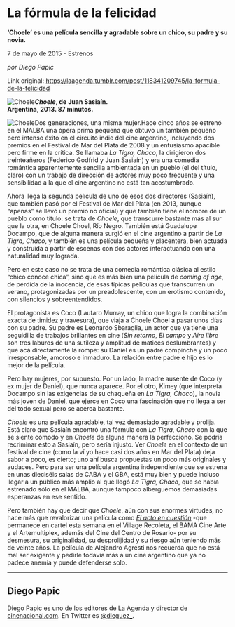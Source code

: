 # La fórmula de la felicidad

**‘Choele’ es una película sencilla y agradable sobre un chico, su padre y su novia.**

7 de mayo de 2015 - Estrenos

_por Diego Papic_

Link original: https://laagenda.tumblr.com/post/118341209745/la-formula-de-la-felicidad

![Choele](https://64.media.tumblr.com/08a0b1529ec159f7752d5fdc6c1b217e/tumblr_inline_pk0lcmMzuB1t6q87u_500.jpg)***Choele*, de Juan Sasiaín.  
 Argentina, 2013. 87 minutos.**

![Choele](https://64.media.tumblr.com/08a0b1529ec159f7752d5fdc6c1b217e/tumblr_inline_pk0lcmMzuB1t6q87u_500.jpg)Dos generaciones, una misma mujer.Hace cinco años se estrenó en el MALBA una ópera prima pequeña que obtuvo un también pequeño pero intenso éxito en el circuito indie del cine argentino, incluyendo dos premios en el Festival de Mar del Plata de 2008 y un entusiasmo apacible pero firme en la crítica. Se llamaba *La Tigra, Chaco*, la dirigieron dos treinteañeros (Federico Godfrid y Juan Sasiaín) y era una comedia romántica aparentemente sencilla ambientada en un pueblo (el del título, claro) con un trabajo de dirección de actores muy poco frecuente y una sensibilidad a la que el cine argentino no está tan acostumbrado.

Ahora llega la segunda película de uno de esos dos directores (Sasiaín), que también pasó por el Festival de Mar del Plata (en 2013, aunque “apenas” se llevó un premio no oficial) y que también tiene el nombre de un pueblo como título: se trata de *Choele*, que transcurre bastante más al sur que la otra, en Choele Choel, Río Negro. También está Guadalupe Docampo, que de alguna manera surgió en el cine argentino a partir de *La Tigra, Chaco*, y también es una película pequeña y placentera, bien actuada y construida a partir de escenas con dos actores interactuando con una naturalidad muy lograda.

Pero en este caso no se trata de una comedia romántica clásica al estilo “chico conoce chica”, sino que es más bien una película de *coming of age*, de pérdida de la inocencia, de esas típicas películas que transcurren un verano, protagonizadas por un preadolescente, con un erotismo contenido, con silencios y sobreentendidos.

El protagonista es Coco (Lautaro Murray, un chico que logra la combinación exacta de timidez y travesura), que viaja a Choele Choel a pasar unos días con su padre. Su padre es Leonardo Sbaraglia, un actor que ya tiene una seguidilla de trabajos brillantes en cine (*Sin retorno*, *El campo* y *Aire libre* son tres laburos de una sutileza y amplitud de matices deslumbrantes) y que acá directamente la rompe: su Daniel es un padre compinche y un poco irresponsable, amoroso e inmaduro. La relación entre padre e hijo es lo mejor de la película.

Pero hay mujeres, por supuesto. Por un lado, la madre ausente de Coco (y ex mujer de Daniel), que nunca aparece. Por el otro, Kimey (que interpreta Docampo sin las exigencias de su chaqueña en *La Tigra, Chaco*), la novia más joven de Daniel, que ejerce en Coco una fascinación que no llega a ser del todo sexual pero se acerca bastante.

*Choele* es una película agradable, tal vez demasiado agradable y prolija. Está claro que Sasiaín encontró una fórmula con *La Tigra, Chaco* con la que se siente cómodo y en *Choele* de alguna manera la perfeccionó. Se podría recriminar esto a Sasiaín, pero sería injusto. Ver *Choele* en el contexto de un festival de cine (como la ví yo hace casi dos años en Mar del Plata) deja sabor a poco, es cierto; uno ahí busca propuestas un poco más originales y audaces. Pero para ser una película argentina independiente que se estrena en unas dieciséis salas de CABA y el GBA, está muy bien y puede incluso llegar a un público más amplio al que llegó *La Tigra, Chaco*, que se había estrenado sólo en el MALBA, aunque tampoco alberguemos demasiadas esperanzas en ese sentido.

Pero también hay que decir que *Choele*, aún con sus enormes virtudes, no hace más que revalorizar una película como *[El acto en cuestión](http://laagenda.buenosaires.gob.ar/post/117757193385/historias-desaforadas)* -que permanece en cartel esta semana en el Village Recoleta, el BAMA Cine Arte y el Artemultiplex, además del Cine del Centro de Rosario- por su desmesura, su originalidad, su desprolijidad y su riesgo aún teniendo más de veinte años. La película de Alejandro Agresti nos recuerda que no está mal ser exigente y pedirle todavía más a un cine argentino que ya no padece anemia y puede defenderse solo.



---

 Diego Papic
------------

 Diego Papic es uno de los editores de La Agenda y director de [cinenacional.com](http://www.cinenacional.com). En Twitter es [@dieguez\_](http://www.twitter.com/dieguez_). 


